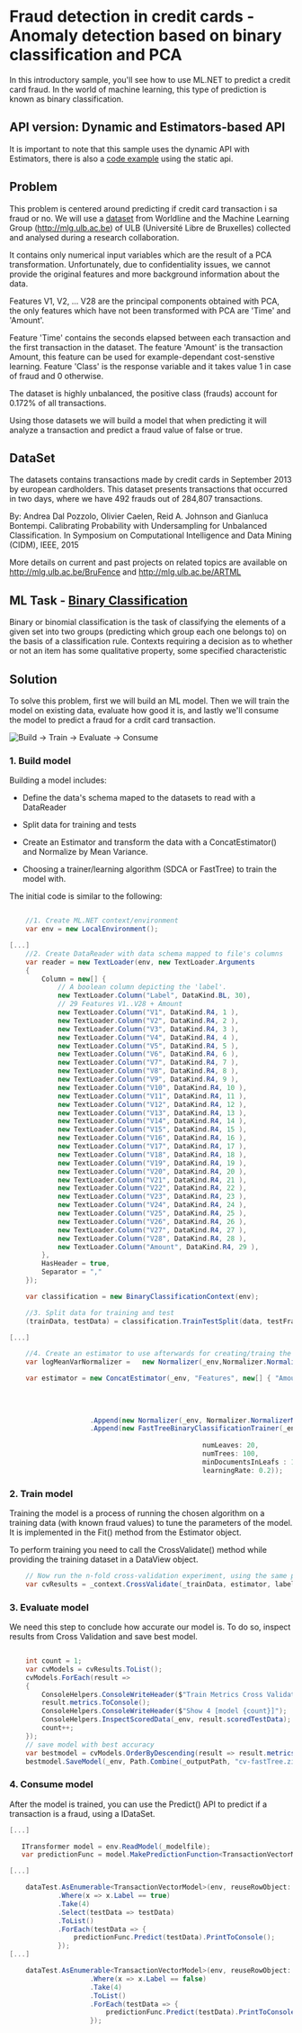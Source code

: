 # Fraud detection in credit cards - Anomaly detection based on binary classification and PCA

In this introductory sample, you'll see how to use ML.NET to predict a credit card fraud. In the world of machine learning, this type of prediction is known as binary classification.

## API version: Dynamic and Estimators-based API
It is important to note that this sample uses the dynamic API with Estimators, there is also a [code example](src/AnomalyDetection.Train/Program.cs#L34) using the static api.

## Problem
This problem is centered around predicting if credit card transaction i sa fraud or no. We will use a [dataset](https://www.kaggle.com/mlg-ulb/creditcardfraud) from Worldline and the Machine Learning Group (http://mlg.ulb.ac.be) of ULB (Université Libre de Bruxelles) collected and analysed during a research collaboration.  

It contains only numerical input variables which are the result of a PCA transformation. Unfortunately, due to confidentiality issues, we cannot provide the original features and more background information about the data.  

Features V1, V2, ... V28 are the principal components obtained with PCA, the only features which have not been transformed with PCA are 'Time' and 'Amount'. 

Feature 'Time' contains the seconds elapsed between each transaction and the first transaction in the dataset. The feature 'Amount' is the transaction Amount, this feature can be used for example-dependant cost-senstive learning. Feature 'Class' is the response variable and it takes value 1 in case of fraud and 0 otherwise.

The dataset is highly unbalanced, the positive class (frauds) account for 0.172% of all transactions.

Using those datasets we will build a model that when predicting it will analyze a transaction and predict a fraud value of false or true.

## DataSet

The datasets contains transactions made by credit cards in September 2013 by european cardholders. This dataset presents transactions that occurred in two days, where we have 492 frauds out of 284,807 transactions.

By: Andrea Dal Pozzolo, Olivier Caelen, Reid A. Johnson and Gianluca Bontempi. Calibrating Probability with Undersampling for Unbalanced Classification. In Symposium on Computational Intelligence and Data Mining (CIDM), IEEE, 2015

More details on current and past projects on related topics are available on http://mlg.ulb.ac.be/BruFence and http://mlg.ulb.ac.be/ARTML

## ML Task - [Binary Classification](https://en.wikipedia.org/wiki/Binary_classification)

Binary or binomial classification is the task of classifying the elements of a given set into two groups (predicting which group each one belongs to) on the basis of a classification rule. Contexts requiring a decision as to whether or not an item has some qualitative property, some specified characteristic
  

## Solution

To solve this problem, first we will build an ML model. Then we will train the model on existing data, evaluate how good it is, and lastly we'll consume the model to predict a fraud for a crdit card transaction.

![Build -> Train -> Evaluate -> Consume](https://raw.githubusercontent.com/dotnet/machinelearning-samples/features/samples-new-api/samples/csharp/getting-started/shared_content/modelpipeline.png)


### 1. Build model
Building a model includes:

- Define the data's schema maped to the datasets to read with a DataReader

- Split data for training and tests

- Create an Estimator and transform the data with a ConcatEstimator() and Normalize by Mean Variance. 

- Choosing a trainer/learning algorithm (SDCA or FastTree) to train the model with.


The initial code is similar to the following:

`````csharp

    //1. Create ML.NET context/environment
    var env = new LocalEnvironment();

[...]
    //2. Create DataReader with data schema mapped to file's columns
    var reader = new TextLoader(env, new TextLoader.Arguments
    {
        Column = new[] {
            // A boolean column depicting the 'label'.
            new TextLoader.Column("Label", DataKind.BL, 30),
            // 29 Features V1..V28 + Amount
            new TextLoader.Column("V1", DataKind.R4, 1 ),
            new TextLoader.Column("V2", DataKind.R4, 2 ),
            new TextLoader.Column("V3", DataKind.R4, 3 ),
            new TextLoader.Column("V4", DataKind.R4, 4 ),
            new TextLoader.Column("V5", DataKind.R4, 5 ),
            new TextLoader.Column("V6", DataKind.R4, 6 ),
            new TextLoader.Column("V7", DataKind.R4, 7 ),
            new TextLoader.Column("V8", DataKind.R4, 8 ),
            new TextLoader.Column("V9", DataKind.R4, 9 ),
            new TextLoader.Column("V10", DataKind.R4, 10 ),
            new TextLoader.Column("V11", DataKind.R4, 11 ),
            new TextLoader.Column("V12", DataKind.R4, 12 ),
            new TextLoader.Column("V13", DataKind.R4, 13 ),
            new TextLoader.Column("V14", DataKind.R4, 14 ),
            new TextLoader.Column("V15", DataKind.R4, 15 ),
            new TextLoader.Column("V16", DataKind.R4, 16 ),
            new TextLoader.Column("V17", DataKind.R4, 17 ),
            new TextLoader.Column("V18", DataKind.R4, 18 ),
            new TextLoader.Column("V19", DataKind.R4, 19 ),
            new TextLoader.Column("V20", DataKind.R4, 20 ),
            new TextLoader.Column("V21", DataKind.R4, 21 ),
            new TextLoader.Column("V22", DataKind.R4, 22 ),
            new TextLoader.Column("V23", DataKind.R4, 23 ),
            new TextLoader.Column("V24", DataKind.R4, 24 ),
            new TextLoader.Column("V25", DataKind.R4, 25 ),
            new TextLoader.Column("V26", DataKind.R4, 26 ),
            new TextLoader.Column("V27", DataKind.R4, 27 ),
            new TextLoader.Column("V28", DataKind.R4, 28 ),
            new TextLoader.Column("Amount", DataKind.R4, 29 ),
        },
        HasHeader = true,
        Separator = ","
    }); 

    var classification = new BinaryClassificationContext(env);

    //3. Split data for training and test
    (trainData, testData) = classification.TrainTestSplit(data, testFraction: 0.2);

[...]

    //4. Create an estimator to use afterwards for creating/traing the model.
    var logMeanVarNormalizer =   new Normalizer(_env,Normalizer.NormalizerMode.MeanVariance ,("Features", "FeaturesNormalizedByMeanVar"));

    var estimator = new ConcatEstimator(_env, "Features", new[] { "Amount", "V1", "V2", "V3", "V4", "V5", "V6",
                                                                        "V7", "V8", "V9", "V10", "V11", "V12",
                                                                        "V13", "V14", "V15", "V16", "V17", "V18",
                                                                        "V19", "V20", "V21", "V22", "V23", "V24",
                                                                        "V25", "V26", "V27", "V28" })                      
                    .Append(new Normalizer(_env, Normalizer.NormalizerMode.MeanVariance, ("Features", "FeaturesNormalizedByMeanVar")))
                    .Append(new FastTreeBinaryClassificationTrainer(_env, "Label", "Features",
                                                    
                                                numLeaves: 20,
                                                numTrees: 100,
                                                minDocumentsInLeafs : 10,
                                                learningRate: 0.2));

`````

### 2. Train model
Training the model is a process of running the chosen algorithm on a training data (with known fraud values) to tune the parameters of the model. It is implemented in the Fit() method from the Estimator object.

To perform training you need to call the CrossValidate() method while providing the training dataset in a DataView object.

`````csharp
    // Now run the n-fold cross-validation experiment, using the same pipeline.
    var cvResults = _context.CrossValidate(_trainData, estimator, labelColumn: "Label", numFolds: cvNumFolds);
`````

### 3. Evaluate model
We need this step to conclude how accurate our model is. To do so, inspect results from Cross Validation and save best model.

`````csharp

    int count = 1;
    var cvModels = cvResults.ToList();
    cvModels.ForEach(result =>
    {
        ConsoleHelpers.ConsoleWriteHeader($"Train Metrics Cross Validate [{count}/{cvNumFolds}]:");
        result.metrics.ToConsole();
        ConsoleHelpers.ConsoleWriteHeader($"Show 4 [model {count}]");
        ConsoleHelpers.InspectScoredData(_env, result.scoredTestData);
        count++;
    });
    // save model with best accuracy
    var bestmodel = cvModels.OrderByDescending(result => result.metrics.Accuracy).Select(result => result.model).FirstOrDefault();           
    bestmodel.SaveModel(_env, Path.Combine(_outputPath, "cv-fastTree.zip"));

`````

### 4. Consume model
After the model is trained, you can use the Predict() API to predict if a transaction is a fraud, using a IDataSet.

`````csharp
[...]

   ITransformer model = env.ReadModel(_modelfile);
   var predictionFunc = model.MakePredictionFunction<TransactionVectorModel, TransactionEstimatorModel>(env);

[...]

    dataTest.AsEnumerable<TransactionVectorModel>(env, reuseRowObject: false)
            .Where(x => x.Label == true)
            .Take(4)
            .Select(testData => testData)
            .ToList()
            .ForEach(testData => {
                predictionFunc.Predict(testData).PrintToConsole();
            });
[...]

    dataTest.AsEnumerable<TransactionVectorModel>(env, reuseRowObject: false)
                    .Where(x => x.Label == false)
                    .Take(4)
                    .ToList()
                    .ForEach(testData => {
                        predictionFunc.Predict(testData).PrintToConsole();
                    });

`````
